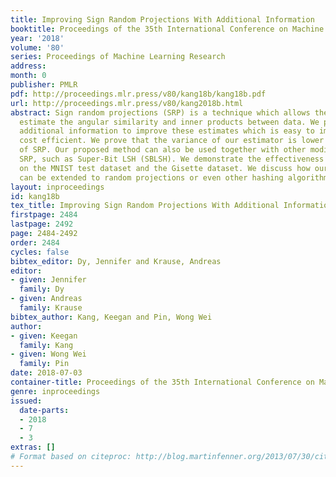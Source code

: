 ```yaml
---
title: Improving Sign Random Projections With Additional Information
booktitle: Proceedings of the 35th International Conference on Machine Learning
year: '2018'
volume: '80'
series: Proceedings of Machine Learning Research
address: 
month: 0
publisher: PMLR
pdf: http://proceedings.mlr.press/v80/kang18b/kang18b.pdf
url: http://proceedings.mlr.press/v80/kang2018b.html
abstract: Sign random projections (SRP) is a technique which allows the user to quickly
  estimate the angular similarity and inner products between data. We propose using
  additional information to improve these estimates which is easy to implement and
  cost efficient. We prove that the variance of our estimator is lower than the variance
  of SRP. Our proposed method can also be used together with other modifications of
  SRP, such as Super-Bit LSH (SBLSH). We demonstrate the effectiveness of our method
  on the MNIST test dataset and the Gisette dataset. We discuss how our proposed method
  can be extended to random projections or even other hashing algorithms.
layout: inproceedings
id: kang18b
tex_title: Improving Sign Random Projections With Additional Information
firstpage: 2484
lastpage: 2492
page: 2484-2492
order: 2484
cycles: false
bibtex_editor: Dy, Jennifer and Krause, Andreas
editor:
- given: Jennifer
  family: Dy
- given: Andreas
  family: Krause
bibtex_author: Kang, Keegan and Pin, Wong Wei
author:
- given: Keegan
  family: Kang
- given: Wong Wei
  family: Pin
date: 2018-07-03
container-title: Proceedings of the 35th International Conference on Machine Learning
genre: inproceedings
issued:
  date-parts:
  - 2018
  - 7
  - 3
extras: []
# Format based on citeproc: http://blog.martinfenner.org/2013/07/30/citeproc-yaml-for-bibliographies/
---
```

